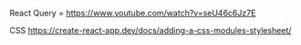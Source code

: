 React Query = https://www.youtube.com/watch?v=seU46c6Jz7E

CSS
https://create-react-app.dev/docs/adding-a-css-modules-stylesheet/

